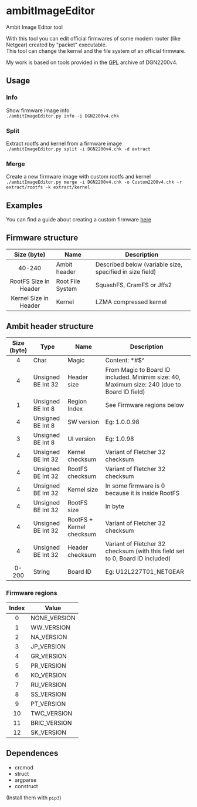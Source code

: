 # ambitImageEditor
Ambit Image Editor tool

With this tool you can edit official firmwares of some modem router (like Netgear) created by "packet" executable.  
This tool can change the kernel and the file system of an official firmware.  

My work is based on tools provided in the [GPL](https://www.downloads.netgear.com/files/GPL/DGN2200v4_V1.0.0.98_1.0.98_src_full.zip) archive of DGN2200v4.  

## Usage
### Info  
Show firmware image info    
`./ambitImageEditor.py info -i DGN2200v4.chk`

### Split  
Extract rootfs and kernel from a firmware image     
`./ambitImageEditor.py split -i DGN2200v4.chk -d extract`

### Merge
Create a new firmware image with custom rootfs and kernel     
`./ambitImageEditor.py merge -i DGN2200v4.chk -o Custom2200v4.chk -r extract/rootfs -k extract/kernel`

## Examples
You can find a guide about creating a custom firmware [here](GUIDE.md)

## Firmware structure
| Size (byte)  | Name | Description |
| :----------: | ---- | ------- |
| 40-240 | Ambit header | Described below (variable size, specified in size field) |
| RootFS Size in Header | Root File System | SquashFS, CramFS or Jffs2 |
| Kernel Size in Header | Kernel | LZMA compressed kernel |

## Ambit header structure
| Size (byte)  | Type | Name | Description |
| :----------: | ---- | ---- | ------- |
| 4 | Char | Magic | Content: *#$^ |
| 4 | Unsigned BE Int 32 | Header size | From Magic to Board ID included. Minimim size: 40, Maximum size: 240 (due to Board ID field) |
| 1 | Unsigned BE Int  8 | Region Index | See Firmware regions below |
| 4 | Unsigned BE Int  8 | SW version | Eg: 1.0.0.98 |
| 3 | Unsigned BE Int  8 | UI version | Eg: 1.0.98 |
| 4 | Unsigned BE Int 32 | Kernel checksum | Variant of Fletcher 32 checksum |
| 4 | Unsigned BE Int 32 | RootFS checksum | Variant of Fletcher 32 checksum |
| 4 | Unsigned BE Int 32 | Kernel size | In some firmware is 0 because it is inside RootFS |
| 4 | Unsigned BE Int 32 | RootFS size | In byte |
| 4 | Unsigned BE Int 32 | RootFS + Kernel checksum | Variant of Fletcher 32 checksum |
| 4 | Unsigned BE Int 32 | Header checksum | Variant of Fletcher 32 checksum (with this field set to 0, Board ID included) |
| 0-200 | String | Board ID | Eg: U12L227T01_NETGEAR |

### Firmware regions
| Index | Value |
| :---: | ----- |
| 0 | NONE_VERSION | 
| 1 | WW_VERSION |
| 2 | NA_VERSION |
| 3 | JP_VERSION |   
| 4 | GR_VERSION |  
| 5 | PR_VERSION |
| 6 | KO_VERSION |   
| 7 | RU_VERSION |  
| 8 | SS_VERSION |
| 9 | PT_VERSION |   
| 10| TWC_VERSION | 
| 11| BRIC_VERSION |
| 12| SK_VERSION |

## Dependences
- crcmod  
- struct  
- argparse  
- construct  

(Install them with `pip3`)
